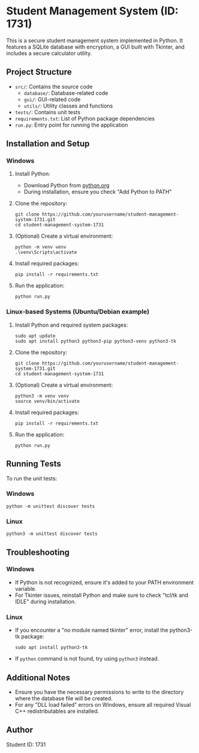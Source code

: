 # Student Management System (ID: 1731)

This is a secure student management system implemented in Python. It features a SQLite database with encryption, a GUI built with Tkinter, and includes a secure calculator utility.

## Project Structure

- `src/`: Contains the source code
  - `database/`: Database-related code
  - `gui/`: GUI-related code
  - `utils/`: Utility classes and functions
- `tests/`: Contains unit tests
- `requirements.txt`: List of Python package dependencies
- `run.py`: Entry point for running the application

## Installation and Setup

### Windows

1. Install Python:

   - Download Python from [python.org](https://www.python.org/downloads/windows/)
   - During installation, ensure you check "Add Python to PATH"

2. Clone the repository:

   ```
   git clone https://github.com/yourusername/student-management-system-1731.git
   cd student-management-system-1731
   ```

3. (Optional) Create a virtual environment:

   ```
   python -m venv venv
   .\venv\Scripts\activate
   ```

4. Install required packages:

   ```
   pip install -r requirements.txt
   ```

5. Run the application:
   ```
   python run.py
   ```

### Linux-based Systems (Ubuntu/Debian example)

1. Install Python and required system packages:

   ```
   sudo apt update
   sudo apt install python3 python3-pip python3-venv python3-tk
   ```

2. Clone the repository:

   ```
   git clone https://github.com/yourusername/student-management-system-1731.git
   cd student-management-system-1731
   ```

3. (Optional) Create a virtual environment:

   ```
   python3 -m venv venv
   source venv/bin/activate
   ```

4. Install required packages:

   ```
   pip install -r requirements.txt
   ```

5. Run the application:
   ```
   python run.py
   ```

## Running Tests

To run the unit tests:

### Windows

```
python -m unittest discover tests
```

### Linux

```
python3 -m unittest discover tests
```

## Troubleshooting

### Windows

- If Python is not recognized, ensure it's added to your PATH environment variable.
- For Tkinter issues, reinstall Python and make sure to check "tcl/tk and IDLE" during installation.

### Linux

- If you encounter a "no module named tkinter" error, install the python3-tk package:
  ```
  sudo apt install python3-tk
  ```
- If `python` command is not found, try using `python3` instead.

## Additional Notes

- Ensure you have the necessary permissions to write to the directory where the database file will be created.
- For any "DLL load failed" errors on Windows, ensure all required Visual C++ redistributables are installed.

## Author

Student ID: 1731
